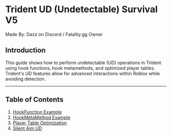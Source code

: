 # Trident UD (Undetectable) Survival V5

Made By: Dazz on Discord / Fatality.gg Owner

## Introduction

This guide shows how to perform undetectable (UD) operations in Trident using hook functions, hook metamethods, and optimized player tables. Trident's UD features allow for advanced interactions within Roblox while avoiding detection.

---

## Table of Contents

1. [HookFunction Example](https://github.com/Demonitycc/docs/blob/main/hookfunction.lua)
2. [HookMetaMethod Example](#https://github.com/Demonitycc/docs/blob/main/hookmetamethod.lua)
3. [Player Table Optimization](https://github.com/Demonitycc/docs/blob/main/playertable.lua)
4. [Silent Aim UD](https://github.com/Demonitycc/docs/blob/main/SilentAim.lua)
